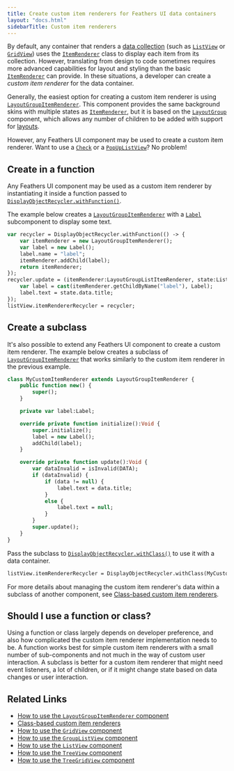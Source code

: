 ```yaml
---
title: Create custom item renderers for Feathers UI data containers
layout: "docs.html"
sidebarTitle: Custom item renderers
---
```


By default, any container that renders a [data collection](./data-collections.md) (such as [`ListView`](./list-view.md) or [`GridView`](./grid-view.md)) uses the [`ItemRenderer`](./item-renderer.md) class to display each item from its collection. However, translating from design to code sometimes requires more advanced capabilities for layout and styling than the basic [`ItemRenderer`](./item-renderer.md) can provide. In these situations, a developer can create a _custom item renderer_ for the data container.

Generally, the easiest option for creating a custom item renderer is using [`LayoutGroupItemRenderer`](./layout-group-item-renderer.md). This component provides the same background skins with multiple states as [`ItemRenderer`](./item-renderer.md), but it is based on the [`LayoutGroup`](./layout-group.md) component, which allows any number of children to be added with support for [layouts](./layouts-and-containers.md).

However, any Feathers UI component may be used to create a custom item renderer. Want to use a [`Check`](./check.md) or a [`PopUpListView`](./pop-up-list-view.md)? No problem!

## Create in a function

Any Feathers UI component may be used as a custom item renderer by instantiating it inside a function passed to [`DisplayObjectRecycler.withFunction()`](https://api.feathersui.com/current/feathers/utils/DisplayObjectRecycler.html#withFunction).

The example below creates a [`LayoutGroupItemRenderer`](./layout-group-item-renderer.md) with a [`Label`](./label.md) subcomponent to display some text.

```haxe
var recycler = DisplayObjectRecycler.withFunction(() -> {
    var itemRenderer = new LayoutGroupItemRenderer();
    var label = new Label();
    label.name = "label";
    itemRenderer.addChild(label);
    return itemRenderer;
});
recycler.update = (itemRenderer:LayoutGroupListItemRenderer, state:ListViewItemState) -> {
    var label = cast(itemRenderer.getChildByName("label"), Label);
    label.text = state.data.title;
});
listView.itemRendererRecycler = recycler;
```

## Create a subclass

It's also possible to extend any Feathers UI component to create a custom item renderer. The example below creates a subclass of [`LayoutGroupItemRenderer`](./layout-group-item-renderer.md) that works similarly to the custom item renderer in the previous example.

```haxe
class MyCustomItemRenderer extends LayoutGroupItemRenderer {
    public function new() {
        super();
    }

    private var label:Label;

    override private function initialize():Void {
        super.initialize();
        label = new Label();
        addChild(label);
    }

    override private function update():Void {
        var dataInvalid = isInvalid(DATA);
        if (dataInvalid) {
            if (data != null) {
                label.text = data.title;
            }
            else {
                label.text = null;
            }
        }
        super.update();
    }
}
```

Pass the subclass to [`DisplayObjectRecycler.withClass()`](https://api.feathersui.com/current/feathers/utils/DisplayObjectRecycler.html#withClass) to use it with a data container.

```haxe
listView.itemRendererRecycler = DisplayObjectRecycler.withClass(MyCustomItemRenderer);
```

For more details about managing the custom item renderer's data within a subclass of another component, see [Class-based custom item renderers](./class-based-custom-item-renderers.md).

## Should I use a function or class?

Using a function or class largely depends on developer preference, and also how complicated the custom item renderer implementation needs to be. A function works best for simple custom item renderers with a small number of sub-components and not much in the way of custom user interaction. A subclass is better for a custom item renderer that might need event listeners, a lot of children, or if it might change state based on data changes or user interaction.

## Related Links

- [How to use the `LayoutGroupItemRenderer` component](./layout-group-item-renderer.md)
- [Class-based custom item renderers](./class-based-custom-item-renderers.md)
- [How to use the `GridView` component](./grid-view.md)
- [How to use the `GroupListView` component](./group-list-view.md)
- [How to use the `ListView` component](./list-view.md)
- [How to use the `TreeView` component](./tree-view.md)
- [How to use the `TreeGridView` component](./tree-grid-view.md)
